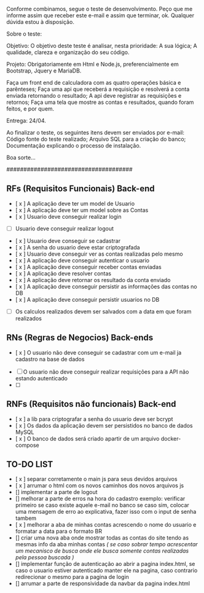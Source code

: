 Conforme combinamos, segue o teste de desenvolvimento.
Peço que me informe assim que receber este e-mail e assim que terminar, ok.
Qualquer dúvida estou à disposição.

Sobre o teste:

Objetivo:
O objetivo deste teste é analisar, nesta prioridade:
A sua lógica;
A qualidade, clareza e organização do seu código.

Projeto:
Obrigatoriamente em Html e Node.js, preferencialmente em Bootstrap, Jquery e MariaDB.

Faça um front end de calculadora com as quatro operações básica e parênteses;
Faça uma api que receberá a requisição e resolverá a conta enviada retornando o resultado;
A api deve registrar as requisições e retornos;
Faça uma tela que mostre as contas e resultados, quando foram feitos, e por quem.

Entrega: 24/04.

Ao finalizar o teste, os seguintes itens devem ser enviados por e-mail:
Código fonte do teste realizado;
Arquivo SQL para a criação do banco;
Documentação explicando o processo de instalação.

Boa sorte...

#####################################

## RFs (Requisitos Funcionais) Back-end

- [ x ] A aplicação deve ter um model de Usuario
- [ x ] A aplicação deve ter um model sobre as Contas 
- [ x ] Usuario deve conseguir realizar login
- [ ] Usuario deve conseguir realizar logout
- [ x ] Usuario deve conseguir se cadastrar
- [ x ] A senha do usuario deve estar criptografada
- [ x ] Usuario deve conseguir ver as contas realizadas pelo mesmo
- [ x ] A aplicação deve conseguir autenticar o usuario
- [ x ] A aplicação deve conseguir receber contas enviadas
- [ x ] A aplicação deve resolver contas
- [ x ] A aplicação deve retornar os resultado da conta enviado
- [ x ] A aplicação deve conseguir persistir as informações das contas no DB
- [ x ] A aplicação deve conseguir persistir usuarios no DB
- [ ] Os calculos realizados devem ser salvados com a data em que foram realizados 

## RNs (Regras de Negocios) Back-ends

- [ x ] O usuario não deve conseguir se cadastrar com um e-mail ja cadastro na base de dados
- [ ] O usuario não deve conseguir realizar requisições para a API não estando autenticado
- [ ] 

## RNFs (Requisitos não funcionais) Back-end

- [ x ] a lib para criptografar a senha do usuario deve ser bcrypt
- [ x ] Os dados da aplicação devem ser persistidos no banco de dados MySQL 
- [ x ] O banco de dados será criado apartir de um arquivo docker-compose


## TO-DO LIST

- [ x ] separar corretamente o main js para seus devidos arquivos
- [ x ] arrumar o html com os novos caminhos dos novos arquivos js
- [] implementar a parte de logout
- [] melhorar a parte de erros na hora do cadastro exemplo: verificar primeiro se caso existe aquele e-mail no banco se caso sim, colocar uma mensagem de erro ao explicativa, fazer isso com o input de senha tambem
- [ x ] melhorar a aba de minhas contas acrescendo o nome do usuario e formatar a data para o formato BR
- [] criar uma nova aba onde mostrar todas as contas do site tendo as mesmas info da aba minhas contas *( se caso sobrar tempo acrescentar um mecanisco de busca onde ele busca somente contas realizadas pela pessoa buscada )*
- [] implementar função de autenticação ao abrir a pagina index.html, se caso o usuario estiver autenticado manter ele na pagina, caso contrario redirecionar o mesmo para a pagina de login
- [] arrumar a parte de responsividade da navbar da pagina index.html 


